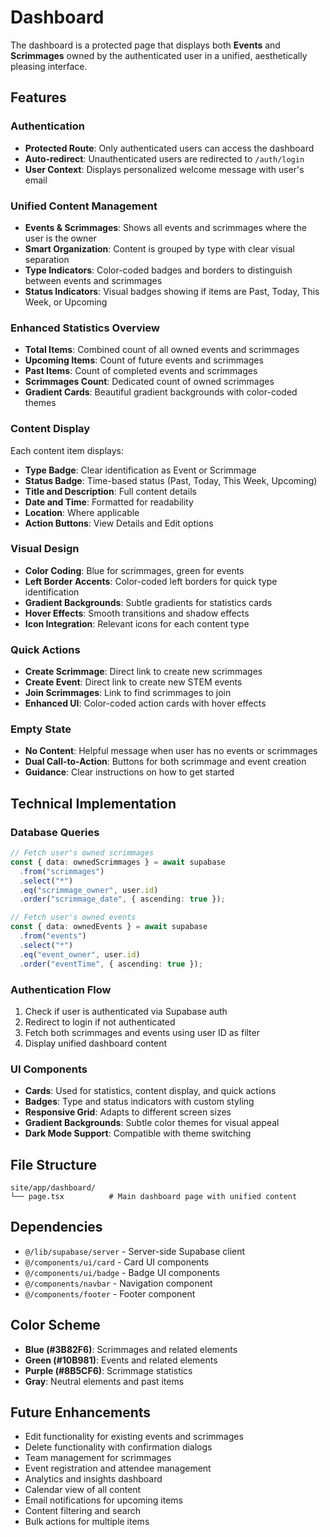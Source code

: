 # Dashboard

The dashboard is a protected page that displays both **Events** and **Scrimmages** owned by the authenticated user in a unified, aesthetically pleasing interface.

## Features

### Authentication
- **Protected Route**: Only authenticated users can access the dashboard
- **Auto-redirect**: Unauthenticated users are redirected to `/auth/login`
- **User Context**: Displays personalized welcome message with user's email

### Unified Content Management
- **Events & Scrimmages**: Shows all events and scrimmages where the user is the owner
- **Smart Organization**: Content is grouped by type with clear visual separation
- **Type Indicators**: Color-coded badges and borders to distinguish between events and scrimmages
- **Status Indicators**: Visual badges showing if items are Past, Today, This Week, or Upcoming

### Enhanced Statistics Overview
- **Total Items**: Combined count of all owned events and scrimmages
- **Upcoming Items**: Count of future events and scrimmages
- **Past Items**: Count of completed events and scrimmages
- **Scrimmages Count**: Dedicated count of owned scrimmages
- **Gradient Cards**: Beautiful gradient backgrounds with color-coded themes

### Content Display
Each content item displays:
- **Type Badge**: Clear identification as Event or Scrimmage
- **Status Badge**: Time-based status (Past, Today, This Week, Upcoming)
- **Title and Description**: Full content details
- **Date and Time**: Formatted for readability
- **Location**: Where applicable
- **Action Buttons**: View Details and Edit options

### Visual Design
- **Color Coding**: Blue for scrimmages, green for events
- **Left Border Accents**: Color-coded left borders for quick type identification
- **Gradient Backgrounds**: Subtle gradients for statistics cards
- **Hover Effects**: Smooth transitions and shadow effects
- **Icon Integration**: Relevant icons for each content type

### Quick Actions
- **Create Scrimmage**: Direct link to create new scrimmages
- **Create Event**: Direct link to create new STEM events
- **Join Scrimmages**: Link to find scrimmages to join
- **Enhanced UI**: Color-coded action cards with hover effects

### Empty State
- **No Content**: Helpful message when user has no events or scrimmages
- **Dual Call-to-Action**: Buttons for both scrimmage and event creation
- **Guidance**: Clear instructions on how to get started

## Technical Implementation

### Database Queries
```typescript
// Fetch user's owned scrimmages
const { data: ownedScrimmages } = await supabase
  .from("scrimmages")
  .select("*")
  .eq("scrimmage_owner", user.id)
  .order("scrimmage_date", { ascending: true });

// Fetch user's owned events
const { data: ownedEvents } = await supabase
  .from("events")
  .select("*")
  .eq("event_owner", user.id)
  .order("eventTime", { ascending: true });
```

### Authentication Flow
1. Check if user is authenticated via Supabase auth
2. Redirect to login if not authenticated
3. Fetch both scrimmages and events using user ID as filter
4. Display unified dashboard content

### UI Components
- **Cards**: Used for statistics, content display, and quick actions
- **Badges**: Type and status indicators with custom styling
- **Responsive Grid**: Adapts to different screen sizes
- **Gradient Backgrounds**: Subtle color themes for visual appeal
- **Dark Mode Support**: Compatible with theme switching

## File Structure
```
site/app/dashboard/
└── page.tsx          # Main dashboard page with unified content
```

## Dependencies
- `@/lib/supabase/server` - Server-side Supabase client
- `@/components/ui/card` - Card UI components
- `@/components/ui/badge` - Badge UI components
- `@/components/navbar` - Navigation component
- `@/components/footer` - Footer component

## Color Scheme
- **Blue (#3B82F6)**: Scrimmages and related elements
- **Green (#10B981)**: Events and related elements
- **Purple (#8B5CF6)**: Scrimmage statistics
- **Gray**: Neutral elements and past items

## Future Enhancements
- Edit functionality for existing events and scrimmages
- Delete functionality with confirmation dialogs
- Team management for scrimmages
- Event registration and attendee management
- Analytics and insights dashboard
- Calendar view of all content
- Email notifications for upcoming items
- Content filtering and search
- Bulk actions for multiple items
